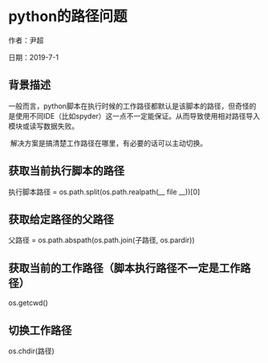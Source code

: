 # python的路径问题

作者：尹超

日期：2019-7-1

## 背景描述

​	一般而言，python脚本在执行时候的工作路径都默认是该脚本的路径，但奇怪的是使用不同IDE（比如spyder）这一点不一定能保证。从而导致使用相对路径导入模块或读写数据失败。

​	解决方案是搞清楚工作路径在哪里，有必要的话可以主动切换。

## 获取当前执行脚本的路径

执行脚本路径 = os.path.split(os.path.realpath(__ file __))[0]

## 获取给定路径的父路径

父路径 = os.path.abspath(os.path.join(子路径, os.pardir))

## 获取当前的工作路径（脚本执行路径不一定是工作路径）

os.getcwd() 

## 切换工作路径

os.chdir(路径)

